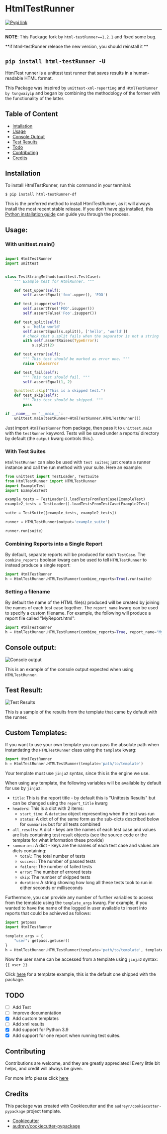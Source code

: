 # HtmlTestRunner


[![Pypi link](https://img.shields.io/pypi/v/html-testRunner-df.svg)](https://pypi.python.org/pypi/html-testRunner-df)

-----------------

**NOTE**: This Package fork by ``html-testRunner==1.2.1`` and fixed some bug.

**if html-testRunner release the new version, you should reinstall it **

``pip install html-testRunner -U``
-----------------

HtmlTest runner is a unittest test runner that saves results in a human-readable HTML format.

This Package was inspired by ``unittest-xml-reporting`` and
``HtmlTestRunner by tungwaiyip`` and began by combining the methodology of the former with the functionality of the latter.

## Table of Content

- [Intallation](#installation)
- [Usage](#usage)
- [Console Output](#console-output)
- [Test Results](#test-result)
- [Todo](#todo)
- [Contributing](#contributing)
- [Credits](#credits)

## Installation


To install HtmlTestRunner, run this command in your terminal:

```batch
$ pip install html-testRunner-df
```

This is the preferred method to install HtmlTestRunner, as it will always install the most recent stable release.
If you don't have [pip](https://pip.pypa.io) installed, this [Python installation guide](http://docs.python-guide.org/en/latest/starting/installation/) can guide
you through the process.


## Usage:

### With unittest.main()

```python

import HtmlTestRunner
import unittest


class TestStringMethods(unittest.TestCase):
    """ Example test for HtmlRunner. """

    def test_upper(self):
        self.assertEqual('foo'.upper(), 'FOO')

    def test_isupper(self):
        self.assertTrue('FOO'.isupper())
        self.assertFalse('Foo'.isupper())

    def test_split(self):
        s = 'hello world'
        self.assertEqual(s.split(), ['hello', 'world'])
        # check that s.split fails when the separator is not a string
        with self.assertRaises(TypeError):
            s.split(2)

    def test_error(self):
        """ This test should be marked as error one. """
        raise ValueError

    def test_fail(self):
        """ This test should fail. """
        self.assertEqual(1, 2)

    @unittest.skip("This is a skipped test.")
    def test_skip(self):
        """ This test should be skipped. """
        pass

if __name__ == '__main__':
    unittest.main(testRunner=HtmlTestRunner.HTMLTestRunner())
```

Just import `HtmlTestRunner` from package, then pass it to `unittest.main` with the `testRunner` keyword.
Tests will be saved under a reports/ directory by default (the `output` kwarg controls this.).

### With Test Suites
`HtmlTestRunner` can also be used with `test suites`; just create a runner instance and call the run method with your suite.
Here an example:

```python
from unittest import TestLoader, TestSuite
from HtmlTestRunner import HTMLTestRunner
import ExampleTest
import Example2Test

example_tests = TestLoader().loadTestsFromTestCase(ExampleTest)
example2_tests = TestLoader().loadTestsFromTestCase(Example2Test)

suite = TestSuite([example_tests, example2_tests])

runner = HTMLTestRunner(output='example_suite')

runner.run(suite)
```

### Combining Reports into a Single Report

By default, separate reports will be produced for each `TestCase`.
The `combine_reports` boolean kwarg can be used to tell `HTMLTestRunner` to instead produce a single report:
 ```python
import HtmlTestRunner
h = HtmlTestRunner.HTMLTestRunner(combine_reports=True).run(suite)
 ```

### Setting a filename
By default the name of the HTML file(s) produced will be created by joining the names of each test case together.
The `report_name` kwarg can be used to specify a custom filename.
For example, the following will produce a report file called "MyReport.html":

```python
import HtmlTestRunner
h = HtmlTestRunner.HTMLTestRunner(combine_reports=True, report_name="MyReport", add_timestamp=False).run(suite)
```

## Console output:

![Console output](docs/console_output.png)

This is an example of the console output expected when using `HTMLTestRunner`.


## Test Result:

![Test Results](docs/test_results.gif)

This is a sample of the results from the template that came by default with the runner.

## Custom Templates:

If you want to use your own template you can pass the absolute path when instantiating the `HTMLTestRunner` class using the `template` kwarg:
 ```python
import HtmlTestRunner
h = HtmlTestRunner.HTMLTestRunner(template='path/to/template')
 ```
Your template must use `jinja2` syntax, since this is the engine we use.


When using any template, the following variables will be available by default for use by `jinja2`:

- `title`: This is the report title - by default this is "Unittests Results" but can be changed using the `report_title` kwarg
- `headers`: This is a dict with 2 items:
    - `start_time`: A `datetime` object representing when the test was run
    - `status`: A dict of of the same form as the sub-dicts described below for `summaries` but for all tests combined
- `all_results`: A dict - keys are the names of each test case and values are lists containing test result objects (see the source code or the template for what information these provide)
- `summaries`: A dict - keys are the names of each test case and values are dicts containing:
    - `total`: The total number of tests
    - `success`: The number of passed tests
    - `failure`: The number of failed tests
    - `error`: The number of errored tests
    - `skip`: The number of skipped tests
    - `duration`: A string showing how long all these tests took to run in either seconds or milliseconds
    
Furthermore, you can provide any number of further variables to access from the template using the `template_args` kwarg.
For example, if you wanted to have the name of the logged in user available to insert into reports that could be achieved as follows:
```python
import getpass
import HtmlTestRunner

template_args = {
    "user": getpass.getuser()
}
h = HtmlTestRunner.HTMLTestRunner(template='path/to/template', template_args=template_args)
```

Now the user name can be accessed from a template using `jinja2` syntax: `{{ user }}`.


Click [here](docs/example_template.html) for a template example, this is the default one shipped with the package.



## TODO

- [ ] Add Test
- [ ] Improve documentation
- [x] Add custom templates
- [ ] Add xml results
- [x] Add support for Python 3.9
- [x] Add support for one report when running test suites.

## Contributing

Contributions are welcome, and they are greatly appreciated! Every
little bit helps, and credit will always be given.

For more info please click [here](./CONTRIBUTING.md)

## Credits

This package was created with Cookiecutter and the `audreyr/cookiecutter-pypackage` project template.

- [Cookiecutter](https://github.com/audreyr/cookiecutter)
- [audreyr/cookiecutter-pypackage](https://github.com/audreyr/cookiecutter-pypackage)


